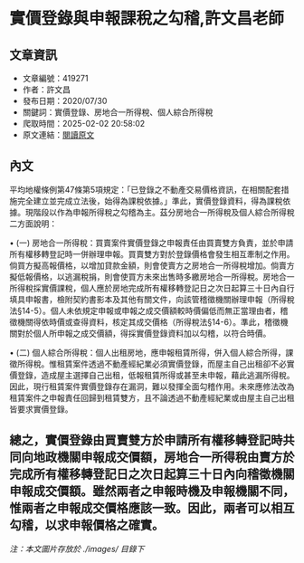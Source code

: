 # 實價登錄與申報課稅之勾稽,許文昌老師

## 文章資訊
- 文章編號：419271
- 作者：許文昌
- 發布日期：2020/07/30
- 關鍵詞：實價登錄、房地合一所得稅、個人綜合所得稅
- 爬取時間：2025-02-02 20:58:02
- 原文連結：[閱讀原文](https://real-estate.get.com.tw/Columns/detail.aspx?no=419271)

## 內文
平均地權條例第47條第5項規定：「已登錄之不動產交易價格資訊，在相關配套措施完全建立並完成立法後，始得為課稅依據。」準此，實價登錄資料，得為課稅依據。現階段以作為申報所得稅之勾稽為主。茲分房地合一所得稅及個人綜合所得稅二方面說明：

• (一) 房地合一所得稅：買賣案件實價登錄之申報責任由買賣雙方負責，並於申請所有權移轉登記時一併辦理申報。買賣雙方對於登錄價格會發生相互牽制之作用。倘買方擬高報價格，以增加貸款金額，則會使賣方之房地合一所得稅增加。倘賣方擬低報價格，以逃漏稅捐，則會使買方未來出售時多繳房地合一所得稅。房地合一所得稅採實價課稅，個人應於房地完成所有權移轉登記日之次日起算三十日內自行填具申報書，檢附契約書影本及其他有關文件，向該管稽徵機關辦理申報（所得稅法§14-5）。個人未依規定申報或申報之成交價額較時價偏低而無正當理由者，稽徵機關得依時價或查得資料，核定其成交價格（所得稅法§14-6）。準此，稽徵機關對於個人所申報之成交價額，得採實價登錄資料加以勾稽，以符合時價。

• (二) 個人綜合所得稅：個人出租房地，應申報租賃所得，併入個人綜合所得，課徵所得稅。惟租賃案件透過不動產經紀業必須實價登錄，而屋主自己出租卻不必實價登錄，造成屋主選擇自己出租，低報租賃所得或甚至未申報，藉此逃漏所得稅。因此，現行租賃案件實價登錄存在漏洞，難以發揮全面勾稽作用。未來應修法改為租賃案件之申報責任回歸到租賃雙方，且不論透過不動產經紀業或由屋主自己出租皆要求實價登錄。

總之，實價登錄由買賣雙方於申請所有權移轉登記時共同向地政機關申報成交價額，房地合一所得稅由賣方於完成所有權移轉登記日之次日起算三十日內向稽徵機關申報成交價額。雖然兩者之申報時機及申報機關不同，惟兩者之申報成交價格應該一致。因此，兩者可以相互勾稽，以求申報價格之確實。
---
*注：本文圖片存放於 ./images/ 目錄下*
